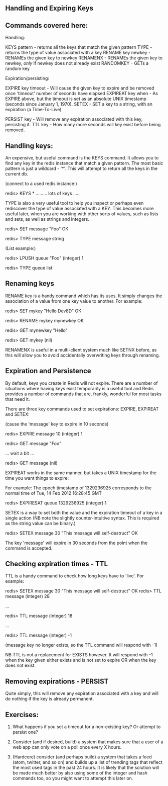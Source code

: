 Handling and Expiring Keys
--------------------------

Commands covered here:
----------------------

Handling:

KEYS pattern - returns all the keys that match the given pattern
TYPE - returns the type of value associated with a key
RENAME key newkey - RENAMEs the given key to newkey
RENAMENX - RENAMEs the given key to newkey, *only* if newkey does not already exist
RANDOMKEY - GETs a random key

Expiration/persisting:

EXPIRE key timeout - Will cause the given key to expire and be removed once 'timeout' number of seconds have elapsed
EXPIREAT key when - As EXPIRE above, but the timeout is set as an absolute UNIX timestamp (seconds since January 1, 1970).
SETEX - SET a key to a string, with an expiration (a Time-To-Live)

PERSIST key - Will remove any expiration associated with this key, persisting it.
TTL key - How many more seconds will key exist before being removed.


Handling keys:
--------------

An expensive, but useful command is the KEYS command. It allows you to find any key in the redis instance that match a given pattern. The most basic pattern is just a wildcard - '*'. This will attempt to return all the keys in the current db.

(connect to a used redis instance:)

redis> KEYS *
......... lots of keys .....

TYPE is also a very useful tool to help you inspect or perhaps even rediscover the type of value associated with a KEY. This becomes more useful later, when you are working with other sorts of values, such as lists and sets, as well as strings and integers.

redis> SET message "Foo"
OK

redis> TYPE message
string

(List example:)

redis> LPUSH queue "Foo"
(integer) 1

redis> TYPE queue
list

Renaming keys
-------------

RENAME key is a handy command which has its uses. It simply changes the association of a value from one key value to another. For example:

redis> SET mykey "Hello Dev8D"
OK

redis> RENAME mykey mynewkey
OK

redis> GET mynewkey
"Hello"

redis> GET mykey
(nil)

RENAMENX is useful in a multi-client system much like SETNX before, as this will allow you to avoid accidentally overwriting keys through renaming.

Expiration and Persistence
--------------------------

By default, keys you create in Redis will not expire. There are a number of situations where having keys exist temporarily is a useful tool and Redis provides a number of commands that are, frankly, wonderful for most tasks that need it.

There are three key commands used to set expirations: EXPIRE, EXPIREAT and SETEX:

(cause the 'message' key to expire in 10 seconds)

redis> EXPIRE message 10
(integer) 1

redis> GET message
"Foo"

... wait a bit ...

redis> GET message
(nil)

EXPIREAT works in the same manner, but takes a UNIX timestamp for the time you want things to expire:

For example:
The epoch timestamp of 1329236925 corresponds to the normal time of Tue, 14 Feb 2012 16:28:45 GMT

redis> EXPIRESAT queue 1329236925
(integer) 1

SETEX is a way to set both the value and the expiration timeout of a key in a single action (NB note the slightly counter-intuitive syntax. This is required as the string value can be binary.)

redis> SETEX message 30 "This message will self-destruct"
OK

The key 'message' will expire in 30 seconds from the point when the command is accepted.

Checking expiration times - TTL
-------------------------------

TTL is a handy command to check how long keys have to 'live'. For example:

redis> SETEX message 30 "This message will self-destruct"
OK
redis> TTL message
(integer) 28

...

redis> TTL message
(integer) 18

...

redis> TTL message
(integer) -1

(message key no longer exists, so the TTL command will respond with -1)

NB TTL is not a replacement for EXISTS however. It will respond with -1 when the key given either exists and is not set to expire OR when the key does not exist.

Removing expirations - PERSIST
------------------------------

Quite simply, this will remove any expiration associated with a key and will do nothing if the key is already permanent.

Exercises:
----------

1. What happens if you set a timeout for a non-existing key? Or attempt to persist one?

2. Consider (and if desired, build) a system that makes sure that a user of a web app can only vote on a poll once every X hours.

3. (Hardcore) consider (and perhaps build) a system that takes a feed (atom, twitter, and so on) and builds up a list of trending tags that reflect the most used tags in the past 24 hours. It is likely that the solution will be made much better by also using some of the integer and hash commands too, so you might want to attempt this later on.
